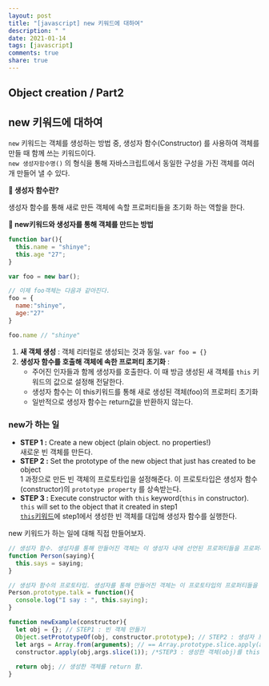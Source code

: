 ```yaml
---
layout: post
title: "[javascript] new 키워드에 대하여"
description: " "
date: 2021-01-14
tags: [javascript]
comments: true
share: true
---
```


## Object creation / Part2

## new 키워드에 대하여

`new` 키워드는 객체를 생성하는 방법 중, 생성자 함수(Constructor) 를 사용하여 객체를 만들 때 함께 쓰는 키워드이다.<br> `new 생성자함수명()` 의 형식을 통해 자바스크립트에서 동일한 구성을 가진 객체를 여러 개 만들어 낼 수 있다.

**📌 생성자 함수란?**

생성자 함수를 통해 새로 만든 객체에 속할 프로퍼티들을 초기화 하는 역할을 한다.



**📌 new키워드와 생성자를 통해 객체를 만드는 방법**

```javascript
function bar(){
  this.name = "shinye";
  this.age "27";
}

var foo = new bar();

// 이제 foo객체는 다음과 같아진다.
foo = {
  name:"shinye",
  age:"27"
}

foo.name // "shinye"
```



1. **새 객체 생성** : 객체 리터럴로 생성되는 것과 동일. `var foo = {}`
2. **생성자 함수를 호출해 객체에 속한 프로퍼티 초기화** : 
   - 주어진 인자들과 함께 생성자를 호출한다. 이 때 방금 생성된 새 객체를 `this` 키워드의 값으로 설정해 전달한다. 
   - 생성자 함수는 이 this키워드를 통해 새로 생성된 객체(foo)의 프로퍼티 초기화
   - 일반적으로 생성자 함수는 return값을 반환하지 않는다.



### new가 하는 일

- **STEP 1 :** Create a new object (plain object. no properties!)<br>새로운 빈 객체를 만든다.
- **STEP 2 :** Set the prototype of the new object that just has created to be object<br>1 과정으로 만든 빈 객체의 프로토타입을 설정해준다. 이 프로토타입은 생성자 함수(constructor)의 `prototype property` 를 상속받는다.
- **STEP 3 :** Execute constructor with `this` keyword(`this` in constructor). `this` will set to the object that it created in step1<br>[`this`키워드](https://github.com/Shinye/TIL/blob/master/JavaScript/bind_this.md#this)에 step1에서 생성한 빈 객체를 대입해 생성자 함수를 실행한다.



new 키워드가 하는 일에 대해 직접 만들어보자.

```javascript
// 생성자 함수. 생성자를 통해 만들어진 객체는 이 생성자 내에 선언된 프로퍼티들을 프로퍼티로 갖는다.
function Person(saying){ 
  this.says = saying;
}

// 생성자 함수의 프로토타입. 생성자를 통해 만들어진 객체는 이 프로토타입의 프로퍼티들을 '상속'받는다.
Person.prototype.talk = function(){ 
  console.log("I say : ", this.saying);
}

function newExample(constructor){
  let obj = {}; // STEP1 : 빈 객체 만들기
  Object.setPrototypeOf(obj, constructor.prototype); // STEP2 : 생성자 프로퍼티 상속받기
  let args = Array.from(arguments); // == Array.prototype.slice.apply(arguments)
  constructor.apply(obj,args.slice(1)); /*STEP3 : 생성한 객체(obj)를 this에 넣어 생성자 함수 실행. 	이 생성자 함수를 실행시킴으로써 obj.says = saying이라는 객체의 프로퍼티가 추가되는 것이다.*/  
  
  return obj; // 생성한 객체를 return 함.
}
```


